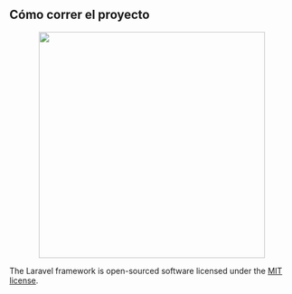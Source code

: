 ## Cómo correr el proyecto

<p align="center"><a href="https://laravel.com" target="_blank"><img src="img/xampp" width="400"></a></p>

The Laravel framework is open-sourced software licensed under the [MIT license](https://opensource.org/licenses/MIT).
